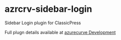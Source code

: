 # azrcrv-sidebar-login
Sidebar Login plugin for ClassicPress

Full plugn details available at [azurecurve Development](https://development.azurecurve.co.uk/classicpress-plugins/sidebar-login/)
